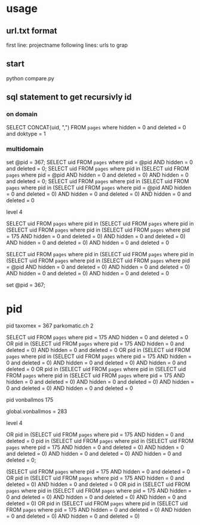 # usage

## url.txt format

first line: projectname
following lines: urls to grap

## start
python compare.py



## sql statement to get recursivly id

### on domain

SELECT CONCAT(uid, ",") FROM `pages` where hidden = 0 and deleted = 0 and doktype = 1

### multidomain


set @pid = 367;
SELECT uid FROM `pages` where pid = @pid AND hidden = 0 and deleted = 0;
SELECT uid FROM `pages` where pid in (SELECT uid FROM `pages` where pid = @pid AND hidden = 0 and deleted = 0) AND hidden = 0 and deleted = 0;
SELECT uid FROM `pages` where pid in (SELECT uid FROM `pages` where pid in (SELECT uid FROM `pages` where pid = @pid AND hidden = 0 and deleted = 0) AND hidden = 0 and deleted = 0) AND hidden = 0 and deleted = 0

level 4

SELECT uid FROM `pages` where pid in (SELECT uid FROM `pages` where pid in (SELECT uid FROM `pages` where pid in (SELECT uid FROM `pages` where pid = 175 AND hidden = 0 and deleted = 0) AND hidden = 0 and deleted = 0) AND hidden = 0 and deleted = 0) AND hidden = 0 and deleted = 0


SELECT uid FROM `pages` where pid in (SELECT uid FROM `pages` where pid in (SELECT uid FROM `pages` where pid in (SELECT uid FROM `pages` where pid = @pid AND hidden = 0 and deleted = 0) AND hidden = 0 and deleted = 0) AND hidden = 0 and deleted = 0) AND hidden = 0 and deleted = 0

set @pid = 367;

# pid

pid taxomex = 367
parkomatic.ch 2

SELECT uid FROM `pages` where pid = 175 AND hidden = 0 and deleted = 0 OR pid in (SELECT uid FROM `pages` where pid = 175 AND hidden = 0 and deleted = 0) AND hidden = 0 and deleted = 0 OR pid in (SELECT uid FROM `pages` where pid in (SELECT uid FROM `pages` where pid = 175 AND hidden = 0 and deleted = 0) AND hidden = 0 and deleted = 0) AND hidden = 0 and deleted = 0 OR pid in (SELECT uid FROM `pages` where pid in (SELECT uid FROM `pages` where pid in (SELECT uid FROM `pages` where pid = 175 AND hidden = 0 and deleted = 0) AND hidden = 0 and deleted = 0) AND hidden = 0 and deleted = 0) AND hidden = 0 and deleted = 0

pid vonballmos 175

global.vonballmos = 283

level 4

OR pid in (SELECT uid FROM `pages` where pid = 175 AND hidden = 0 and deleted = 0 pid in (SELECT uid FROM `pages` where pid in (SELECT uid FROM `pages` where pid = 175 AND hidden = 0 and deleted = 0) AND hidden = 0 and deleted = 0) AND hidden = 0 and deleted = 0) AND hidden = 0 and deleted = 0;




(SELECT uid FROM `pages` where pid = 175 AND hidden = 0 and deleted = 0 OR pid in (SELECT uid FROM `pages` where pid = 175 AND hidden = 0 and deleted = 0) AND hidden = 0 and deleted = 0 OR pid in (SELECT uid FROM `pages` where pid in (SELECT uid FROM `pages` where pid = 175 AND hidden = 0 and deleted = 0) AND hidden = 0 and deleted = 0) AND hidden = 0 and deleted = 0) OR pid in (SELECT uid FROM `pages` where pid in (SELECT uid FROM `pages` where pid = 175 AND hidden = 0 and deleted = 0) AND hidden = 0 and deleted = 0) AND hidden = 0 and deleted = 0)
